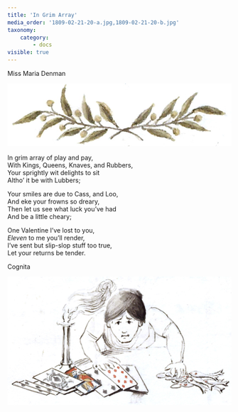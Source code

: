 ```yaml
---
title: 'In Grim Array'
media_order: '1809-02-21-20-a.jpg,1809-02-21-20-b.jpg'
taxonomy:
    category:
        - docs
visible: true
---
```


<div class="author">Miss Maria Denman</div>

![sprig](top.jpg?resize=250)

In grim array of play and pay,  
With Kings, Queens, Knaves, and Rubbers,  
Your sprightly wit delights to sit  
Altho’ it be with Lubbers;  
  
Your smiles are due to Cass, and Loo,  
And eke your frowns so dreary,  
Then let us see what luck you’ve had  
And be a little cheary;  
  
One Valentine I’ve lost to you,  
*Eleven* to me you’ll render,  
I’ve sent but slip-slop stuff too true,  
Let your returns be tender.  
  
Cognita

![cards](bottom.jpg?resize=400)
